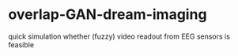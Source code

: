 # overlap-GAN-dream-imaging
quick simulation whether (fuzzy) video readout from EEG sensors is feasible
